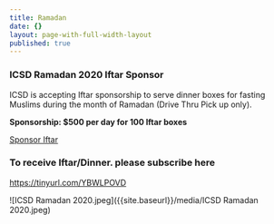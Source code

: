 ```yaml
---
title: Ramadan
date: {}
layout: page-with-full-width-layout
published: true
---
```


### ICSD Ramadan 2020 Iftar Sponsor  
  
ICSD is accepting Iftar sponsorship to serve dinner boxes for fasting Muslims during the month of Ramadan (Drive Thru Pick up only).   
  
__Sponsorship: $500 per day for 100 Iftar boxes__
  
<a class="btn btn-sm btn-success" href="https://goodbricksapp.com/icsd.org/cause/ramadan-iftar" target="_blank" rel="noopener noreferrer" >Sponsor Iftar</a>


### To receive Iftar/Dinner. please subscribe here

<a href="https://tinyurl.com/YBWLPOVD" target="_blank" rel="noopener noreferrer" >https://tinyurl.com/YBWLPOVD</a>


![ICSD Ramadan 2020.jpeg]({{site.baseurl}}/media/ICSD Ramadan 2020.jpeg)
